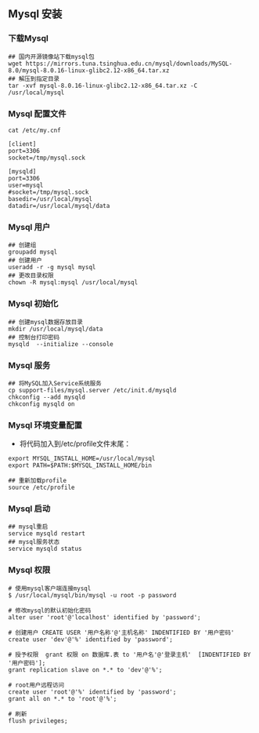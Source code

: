 ## Mysql 安装

### 下载Mysql 

```
## 国内开源镜像站下载mysql包
wget https://mirrors.tuna.tsinghua.edu.cn/mysql/downloads/MySQL-8.0/mysql-8.0.16-linux-glibc2.12-x86_64.tar.xz 
## 解压到指定目录
tar -xvf mysql-8.0.16-linux-glibc2.12-x86_64.tar.xz -C /usr/local/mysql
```

### Mysql 配置文件

```
cat /etc/my.cnf
```

```
[client]
port=3306
socket=/tmp/mysql.sock

[mysqld]
port=3306
user=mysql
#socket=/tmp/mysql.sock
basedir=/usr/local/mysql
datadir=/usr/local/mysql/data
```

### Mysql 用户

```
## 创建组
groupadd mysql
## 创建用户
useradd -r -g mysql mysql
## 更改目录权限
chown -R mysql:mysql /usr/local/mysql 
```

### Mysql 初始化

```
## 创建mysql数据存放目录
mkdir /usr/local/mysql/data 
## 控制台打印密码
mysqld  --initialize --console 
```

### Mysql 服务

```
## 将MySQL加入Service系统服务
cp support-files/mysql.server /etc/init.d/mysqld
chkconfig --add mysqld
chkconfig mysqld on
```

### Mysql 环境变量配置

* 将代码加入到/etc/profile文件末尾：

```
export MYSQL_INSTALL_HOME=/usr/local/mysql
export PATH=$PATH:$MYSQL_INSTALL_HOME/bin
```

```
## 重新加载profile
source /etc/profile
```

### Mysql 启动

```
## mysql重启
service mysqld restart
## mysql服务状态
service mysqld status 
```

### Mysql 权限

```
# 使用mysql客户端连接mysql
$ /usr/local/mysql/bin/mysql -u root -p password

# 修改mysql的默认初始化密码
alter user 'root'@'localhost' identified by 'password';

# 创建用户 CREATE USER '用户名称'@'主机名称' INDENTIFIED BY '用户密码'
create user 'dev'@'%' identified by 'password';

# 授予权限  grant 权限 on 数据库.表 to '用户名'@'登录主机'  [INDENTIFIED BY '用户密码'];
grant replication slave on *.* to 'dev'@'%';

# root用户远程访问
create user 'root'@'%' identified by 'password';
grant all on *.* to 'root'@'%';

# 刷新
flush privileges; 
```

 